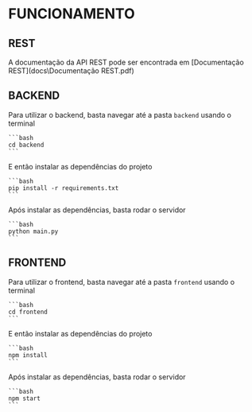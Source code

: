 # FUNCIONAMENTO

## REST

A documentação da API REST pode ser encontrada em [Documentação REST](docs\Documentação REST.pdf)


## BACKEND

Para utilizar o backend, basta navegar até a pasta `backend` usando o terminal
    
    ```bash
    cd backend
    ```

E então instalar as dependências do projeto

    ```bash
    pip install -r requirements.txt
    ```

Após instalar as dependências, basta rodar o servidor

    ```bash
    python main.py
    ```

## FRONTEND

Para utilizar o frontend, basta navegar até a pasta `frontend` usando o terminal

    ```bash
    cd frontend
    ```

E então instalar as dependências do projeto

    ```bash
    npm install
    ```

Após instalar as dependências, basta rodar o servidor

    ```bash
    npm start
    ```
